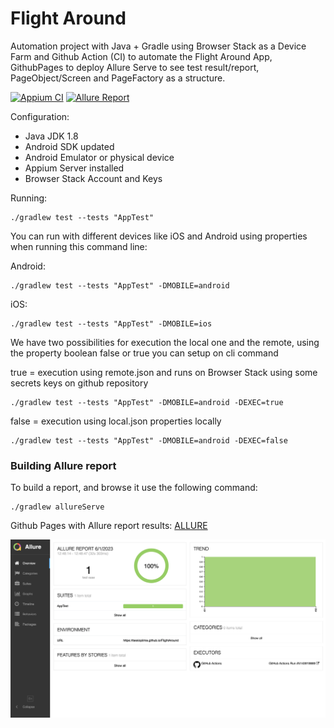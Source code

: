 # Flight Around 

Automation project with Java + Gradle using Browser Stack as a Device Farm and Github Action (CI) to automate the Flight Around App, GithubPages to deploy Allure Serve to see test result/report, PageObject/Screen and PageFactory as a structure.

[![Appium CI](https://github.com/tassioplima/FlightAround/actions/workflows/browserstack.yml/badge.svg)](https://github.com/tassioplima/FlightAround/actions)
[![Allure Report](https://img.shields.io/badge/Allure%20Report-deployed-yellowgreen)](https://tassioplima.github.io/FlightAround/)

Configuration:

- Java JDK 1.8
- Android SDK updated
- Android Emulator or physical device
- Appium Server installed 
- Browser Stack Account and Keys

Running:

```
./gradlew test --tests "AppTest"
```

You can run with different devices like iOS and Android using properties when running this command line:

Android:

```
./gradlew test --tests "AppTest" -DMOBILE=android
```

iOS:

```
./gradlew test --tests "AppTest" -DMOBILE=ios
```
We have two possibilities for execution the local one and the remote, using the property boolean false or true you can setup on cli command


true = execution using  remote.json and runs on Browser Stack using some secrets keys on github repository

```
./gradlew test --tests "AppTest" -DMOBILE=android -DEXEC=true
```

false = execution using local.json  properties locally

```
./gradlew test --tests "AppTest" -DMOBILE=android -DEXEC=false
```

### Building Allure report

To build a report, and browse it use the following command:

```
./gradlew allureServe
```


Github Pages with Allure report results: [ALLURE](https://tassioplima.github.io/FlightAround/)

![img.png](img/img.png)